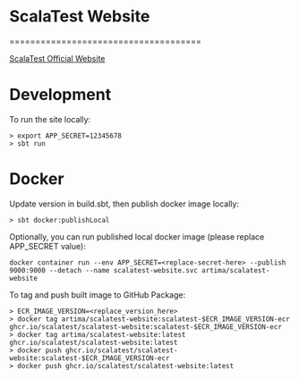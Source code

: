 # ScalaTest Website
=====================================

[ScalaTest Official Website](https://www.scalatest.org) 

# Development

To run the site locally: 

```
> export APP_SECRET=12345678
> sbt run
```

# Docker

Update version in build.sbt, then publish docker image locally: 

```
> sbt docker:publishLocal
```

Optionally, you can run published local docker image (please replace APP_SECRET value): 

```
docker container run --env APP_SECRET=<replace-secret-here> --publish 9000:9000 --detach --name scalatest-website.svc artima/scalatest-website
```

To tag and push built image to GitHub Package:

```
> ECR_IMAGE_VERSION=<replace_version_here>
> docker tag artima/scalatest-website:scalatest-$ECR_IMAGE_VERSION-ecr ghcr.io/scalatest/scalatest-website:scalatest-$ECR_IMAGE_VERSION-ecr
> docker tag artima/scalatest-website:latest ghcr.io/scalatest/scalatest-website:latest
> docker push ghcr.io/scalatest/scalatest-website:scalatest-$ECR_IMAGE_VERSION-ecr
> docker push ghcr.io/scalatest/scalatest-website:latest
```